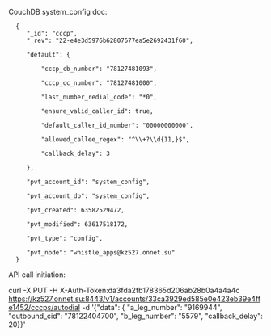 CouchDB system_config doc:

      {
         "_id": "cccp",
         "_rev": "22-e4e3d5976b62807677ea5e2692431f60",
   
         "default": {
   
             "cccp_cb_number": "78127481093",
   
             "cccp_cc_number": "78127481000",
   
             "last_number_redial_code": "*0",
   
             "ensure_valid_caller_id": true,
   
             "default_caller_id_number": "00000000000",
   
             "allowed_callee_regex": "^\\+?\\d{11,}$",
   
             "callback_delay": 3
   
         },
   
         "pvt_account_id": "system_config",
   
         "pvt_account_db": "system_config",
   
         "pvt_created": 63582529472,
   
         "pvt_modified": 63617518172,
   
         "pvt_type": "config",
   
         "pvt_node": "whistle_apps@kz527.onnet.su"
      }


API call initiation:

curl -X PUT -H X-Auth-Token:da3fda2fb178365d206ab28b0a4a4a4c https://kz527.onnet.su:8443/v1/accounts/33ca3929ed585e0e423eb39e4ffe1452/cccps/autodial -d '{"data": { "a_leg_number": "9169944", "outbound_cid": "78122404700", "b_leg_number": "5579", "callback_delay": 20}}'

